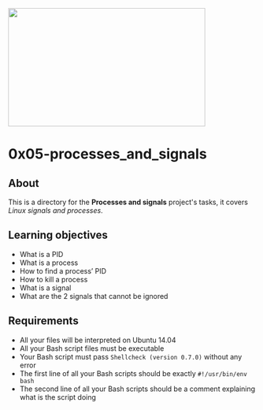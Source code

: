 <img src="https://s3.studytonight.com/curious/uploads/pictures/1659455099-132021.png" width=400 height=240>


# 0x05-processes_and_signals

## About
This is a directory for the **Processes and signals** project's tasks, it covers *Linux signals and processes*.

## Learning objectives
- What is a PID
- What is a process
- How to find a process’ PID
- How to kill a process
- What is a signal
- What are the 2 signals that cannot be ignored

## Requirements
- All your files will be interpreted on Ubuntu 14.04 
- All your Bash script files must be executable
- Your Bash script must pass `Shellcheck (version 0.7.0)` without any error
- The first line of all your Bash scripts should be exactly `#!/usr/bin/env bash`
- The second line of all your Bash scripts should be a comment explaining what is the script doing

